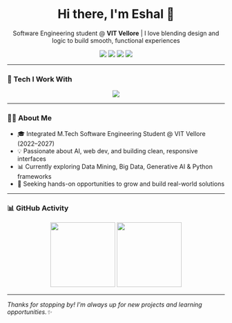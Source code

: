 <h1 align="center">Hi there, I'm Eshal 👋</h1>
<p align="center">
Software Engineering student @ <b>VIT Vellore</b> | I love blending design and logic to build smooth, functional experiences
</p>

<p align="center">
<a href="https://github.com/eshxl"><img src="https://img.shields.io/badge/GitHub-100000?style=for-the-badge&logo=github&logoColor=white"/></a>
<a href="https://www.linkedin.com/in/eshal-shanoj-326515276"><img src="https://img.shields.io/badge/LinkedIn-0077B5?style=for-the-badge&logo=linkedin&logoColor=white"/></a>
<a href="https://www.instagram.com/__eshxl_/?igsh=MXVvbWZwZjVoMDNxbQ%3D%3D#"><img src="https://img.shields.io/badge/Instagram-E4405F?style=for-the-badge&logo=instagram&logoColor=white"/></a>
<a href="mailto:eshalshanoj04@gmail.com"><img src="https://img.shields.io/badge/Email-D14836?style=for-the-badge&logo=gmail&logoColor=white"/></a>
</p>

---

### 🚀 Tech I Work With

<p align="center">
  <img src="https://skillicons.dev/icons?i=html,css,js,angular,python,java,cpp,git,github,vscode,postman,streamlit" />
</p>

---

### 💁‍♀️ About Me

- 🎓 Integrated M.Tech Software Engineering Student @ VIT Vellore (2022–2027)
- 💡 Passionate about AI, web dev, and building clean, responsive interfaces
- 📊 Currently exploring Data Mining, Big Data, Generative AI & Python frameworks 
- 🚀 Seeking hands-on opportunities to grow and build real-world solutions

---

### 📊 GitHub Activity

<p align="center">
  <img src="https://github-readme-stats.vercel.app/api?username=eshxl&show_icons=true&theme=radical&hide_title=true" height="150"/>
  <img src="https://github-readme-streak-stats.herokuapp.com?user=eshxl&theme=radical" height="150"/>
</p>

---

*Thanks for stopping by! I’m always up for new projects and learning opportunities.✨*
